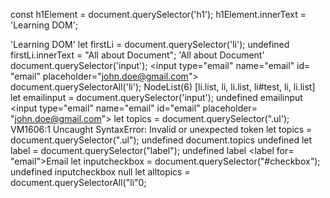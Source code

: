 const h1Element = document.querySelector('h1');
h1Element.innerText = 'Learning DOM';

'Learning DOM'
let firstLi = document.querySelector('li');
undefined
firstLi.innerText = "All about Document";
'All about Document'
document.querySelector('input');
<input type=​"email" name=​"email" id=​"email" placeholder=​"john.doe@gmail.com">​
document.querySelectorAll('li');
NodeList(6) [li.list, li, li.list, li#test, li, li.list]
let emailinput = document.querySelector('input');
undefined
emailinput
<input type=​"email" name=​"email" id=​"email" placeholder=​"john.doe@gmail.com">​
let topics = document.querySelector(".ul');
VM1606:1 Uncaught SyntaxError: Invalid or unexpected token
let topics = document.querySelector(".ul");
undefined
document.topics
undefined
let label = document.querySelector("label");
undefined
label
<label for=​"email">​Email​</label>​
let inputcheckbox = document.querySelector("#checkbox");
undefined
inputcheckbox
null
let alltopics = document.querySelectorAll("li"0;
